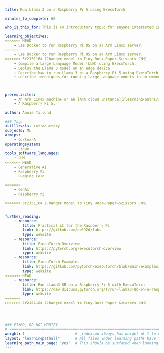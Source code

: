 ```yaml
---
title: Run Llama 3 on a Raspberry Pi 5 using ExecuTorch

minutes_to_complete: 60

who_is_this_for: This is an introductory topic for anyone interested in running the Llama 3 model on a Raspberry Pi 5, and learning about techniques for running large language models (LLMs) in an embedded environment.

learning_objectives:
<<<<<<< HEAD
    - Use Docker to run Raspberry Pi OS on an Arm Linux server.
=======
    - Use Docker to run Raspberry Pi OS on an Arm Linux server. 
>>>>>>> 5f2151168 (Changed model to Tiny Rock–Paper–Scissors CNN)
    - Compile a Large Language Model (LLM) using ExecuTorch.
    - Deploy the Llama 3 model on an edge device.
    - Describe how to run Llama 3 on a Raspberry Pi 5 using ExecuTorch.
    - Describe techniques for running large language models in an embedded environment.



prerequisites:
    - An Arm Linux machine or an [Arm cloud instance](/learning-paths/servers-and-cloud-computing/csp/).
    - A Raspberry Pi 5.

author: Annie Tallund

### Tags
skilllevels: Introductory
subjects: ML
armips:
    - Cortex-A
operatingsystems:
    - Linux
tools_software_languages:
    - LLM
<<<<<<< HEAD
    - Generative AI
    - Raspberry Pi
    - Hugging Face

=======
    - GenAI
    - Raspberry Pi
    
>>>>>>> 5f2151168 (Changed model to Tiny Rock–Paper–Scissors CNN)


further_reading:
    - resource:
        title: Practical AI for the Raspberry Pi
        link: https://github.com/ee292d/labs
        type: website
    - resource:
        title: ExecuTorch Overview
        link: https://pytorch.org/executorch-overview
        type: website
    - resource:
        title: ExecuTorch Examples
        link: https://github.com/pytorch/executorch/blob/main/examples/README.md
        type: website
<<<<<<< HEAD
    - resource:
        title: Run Llama3 8B on a Raspberry Pi 5 with ExecuTorch
        link: https://dev-discuss.pytorch.org/t/run-llama3-8b-on-a-raspberry-pi-5-with-executorch/2048
        type: website
=======
>>>>>>> 5f2151168 (Changed model to Tiny Rock–Paper–Scissors CNN)




### FIXED, DO NOT MODIFY
# ================================================================================
weight: 1                       # _index.md always has weight of 1 to order correctly
layout: "learningpathall"       # All files under learning paths have this same wrapper
learning_path_main_page: "yes"  # This should be surfaced when looking for related content. Only set for _index.md of learning path content.
---
```


